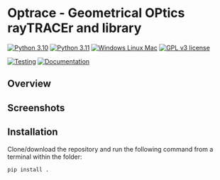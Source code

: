 # Optrace  -   Geometrical OPtics rayTRACEr and library

[![Python 3.10](https://img.shields.io/badge/Python-3.10-blue)](https://www.python.org/downloads/release/python-3100/)
[![Python 3.11](https://img.shields.io/badge/Python-3.11-blue)](https://www.python.org/downloads/release/python-3110/)
[![Windows Linux Mac](https://shields.io/badge/Platform-Windows%20%7C%20macOS%20%7C%20Linux-blue)]()
[![GPL v3 license](https://img.shields.io/badge/License-GPLv3-blue)](https://opensource.org/licenses/GPL-3.0)

[![Testing](https://github.com/drocheam/optrace/actions/workflows/tox_test.yml/badge.svg)](https://github.com/drocheam/optrace/actions/workflows/tox_test.yml)
[![Documentation](https://github.com/drocheam/optrace/actions/workflows/gen_docs.yml/badge.svg)](https://github.com/drocheam/optrace/actions/workflows/gen_docs.yml)




## Overview

## Screenshots

## Installation

Clone/download the repository and run the following command from a terminal within the folder:

``pip install .``


